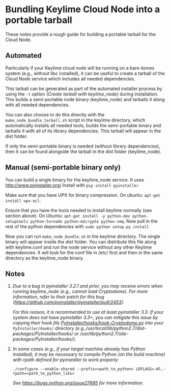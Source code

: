 # Bundling Keylime Cloud Node into a portable tarball

These notes provide a rough guide for building a portable tarball for the Cloud Node.

## Automated

Particularly if your Keylime cloud node will be running on a bare-bones system (e.g., without libc installed), it can be useful to create a tarball of the Cloud Node service which includes all needed dependencies.  

This tarball can be generated as part of the automated installer process by using the `-t` option *(Create tarball with keylime_node)* during installation.  This builds a semi-portable node binary (keylime_node) and tarballs it along with all needed dependencies. 

You can also choose to do this directly with the `make_node_bundle_tarball.sh` script in the keylime directory, which automatically installs all needed tools, builds the semi-portable binary and tarballs it with all of its library dependencies.  This tarball will appear in the dist folder.

If only the semi-portable binary is needed (without library dependencies), then it can be found alongside the tarball in the dist folder (keylime_node). 

## Manual (semi-portable binary only)

You can build a single binary for the keylime_node service.  It uses http://www.pyinstaller.org/  Install with `pip install pyinstaller`

Make sure that you have UPX for binary compression.  On ubuntu: `apt-get install upx-ucl`.

Ensure that you have the tools needed to install keylime normally (see section above). On Ubuntu:
`apt-get install -y python-dev python-setuptools python-tornado python-m2crypto python-zmq`.  Now pull in the rest of the python dependencies with `sudo python setup.py install`

Now you can run `make_node_bundle.sh` in the keylime directory.  The single binary will appear inside the dist folder.  You can distribute this file along with keylime.conf and run the node service without any other Keylime dependencies.  It will look for the conf file in /etc/ first and then in the same directory as the keylime_node binary.

## Notes

1. *Due to a bug in pyinstaller 3.2.1 and prior, you may receive errors when running keylime_node (e.g., cannot load Cryptodome).  For more information, refer to their patch for this bug (https://github.com/pyinstaller/pyinstaller/pull/2453).*
    
    *For this reason, it is recommended to use at least pyinstaller 3.3.  If your system does not have pyinstaller 3.3+, you can mitigate this issue by copying their hook file [PyInstaller/hooks/hook-Cryptodome.py](https://raw.githubusercontent.com/pyinstaller/pyinstaller/dacc07f49e2c22bba5473f4cb5b2a5194cdae5e1/PyInstaller/hooks/hook-Cryptodome.py) into your ``PyInstaller/hooks/`` directory (e.g.,/usr/local/lib/python2.7/dist-packages/PyInstaller/hooks/ or /usr/lib/python2.7/site-packages/PyInstaller/hooks/).*
    
2. *In some cases (e.g., if your target machine already has Python installed), it may be necessary to compile Python (on the build machine) with rpath defined for pyinstaller to work properly:*
    
    ```
    ./configure --enable-shared --prefix=<path_to_python> LDFLAGS=-Wl,-rpath=<path_to_python_libs>
    ```
    
    *See https://bugs.python.org/issue27685 for more information.*
